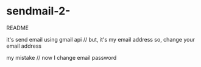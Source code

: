 # sendmail-2-


README

it's send email using gmail api // 
but, it's my email address so, change your email address 

my mistake // now I change email password 
